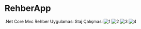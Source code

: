 # RehberApp
.Net Core Mvc Rehber Uygulaması Staj Çalışması
![1](https://user-images.githubusercontent.com/63744360/180166304-eee1b3c9-9b94-48cd-bab4-b7ea9cde2902.PNG)
![2](https://user-images.githubusercontent.com/63744360/180166318-cf8dea61-7e72-4b2d-9fcf-ed995640e587.PNG)
![3](https://user-images.githubusercontent.com/63744360/180166323-493c8eaa-28c6-4383-8693-0e2837b5ebd2.PNG)
![4](https://user-images.githubusercontent.com/63744360/180166326-98dce839-0a7f-4301-b1db-40d44ffdbd66.PNG)
